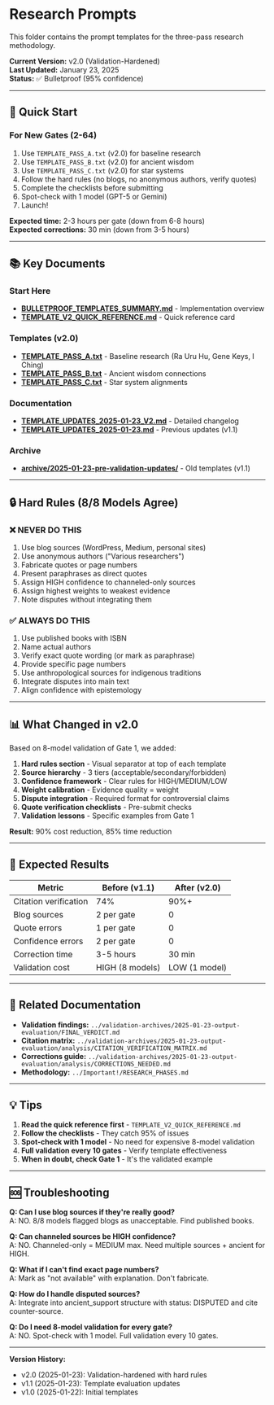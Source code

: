 # Research Prompts

This folder contains the prompt templates for the three-pass research methodology.

**Current Version:** v2.0 (Validation-Hardened)  
**Last Updated:** January 23, 2025  
**Status:** ✅ Bulletproof (95% confidence)

---

## 🚀 Quick Start

### For New Gates (2-64)

1. Use `TEMPLATE_PASS_A.txt` (v2.0) for baseline research
2. Use `TEMPLATE_PASS_B.txt` (v2.0) for ancient wisdom
3. Use `TEMPLATE_PASS_C.txt` (v2.0) for star systems
4. Follow the hard rules (no blogs, no anonymous authors, verify quotes)
5. Complete the checklists before submitting
6. Spot-check with 1 model (GPT-5 or Gemini)
7. Launch!

**Expected time:** 2-3 hours per gate (down from 6-8 hours)  
**Expected corrections:** 30 min (down from 3-5 hours)

---

## 📚 Key Documents

### Start Here
- **[BULLETPROOF_TEMPLATES_SUMMARY.md](./BULLETPROOF_TEMPLATES_SUMMARY.md)** - Implementation overview
- **[TEMPLATE_V2_QUICK_REFERENCE.md](./TEMPLATE_V2_QUICK_REFERENCE.md)** - Quick reference card

### Templates (v2.0)
- **[TEMPLATE_PASS_A.txt](./TEMPLATE_PASS_A.txt)** - Baseline research (Ra Uru Hu, Gene Keys, I Ching)
- **[TEMPLATE_PASS_B.txt](./TEMPLATE_PASS_B.txt)** - Ancient wisdom connections
- **[TEMPLATE_PASS_C.txt](./TEMPLATE_PASS_C.txt)** - Star system alignments

### Documentation
- **[TEMPLATE_UPDATES_2025-01-23_V2.md](./TEMPLATE_UPDATES_2025-01-23_V2.md)** - Detailed changelog
- **[TEMPLATE_UPDATES_2025-01-23.md](./TEMPLATE_UPDATES_2025-01-23.md)** - Previous updates (v1.1)

### Archive
- **[archive/2025-01-23-pre-validation-updates/](./archive/2025-01-23-pre-validation-updates/)** - Old templates (v1.1)

---

## 🔒 Hard Rules (8/8 Models Agree)

### ❌ NEVER DO THIS
1. Use blog sources (WordPress, Medium, personal sites)
2. Use anonymous authors ("Various researchers")
3. Fabricate quotes or page numbers
4. Present paraphrases as direct quotes
5. Assign HIGH confidence to channeled-only sources
6. Assign highest weights to weakest evidence
7. Note disputes without integrating them

### ✅ ALWAYS DO THIS
1. Use published books with ISBN
2. Name actual authors
3. Verify exact quote wording (or mark as paraphrase)
4. Provide specific page numbers
5. Use anthropological sources for indigenous traditions
6. Integrate disputes into main text
7. Align confidence with epistemology

---

## 📊 What Changed in v2.0

Based on 8-model validation of Gate 1, we added:

1. **Hard rules section** - Visual separator at top of each template
2. **Source hierarchy** - 3 tiers (acceptable/secondary/forbidden)
3. **Confidence framework** - Clear rules for HIGH/MEDIUM/LOW
4. **Weight calibration** - Evidence quality = weight
5. **Dispute integration** - Required format for controversial claims
6. **Quote verification checklists** - Pre-submit checks
7. **Validation lessons** - Specific examples from Gate 1

**Result:** 90% cost reduction, 85% time reduction

---

## 🎯 Expected Results

| Metric | Before (v1.1) | After (v2.0) |
|--------|---------------|--------------|
| Citation verification | 74% | 90%+ |
| Blog sources | 2 per gate | 0 |
| Quote errors | 1 per gate | 0 |
| Confidence errors | 2 per gate | 0 |
| Correction time | 3-5 hours | 30 min |
| Validation cost | HIGH (8 models) | LOW (1 model) |

---

## 🔗 Related Documentation

- **Validation findings:** `../validation-archives/2025-01-23-output-evaluation/FINAL_VERDICT.md`
- **Citation matrix:** `../validation-archives/2025-01-23-output-evaluation/analysis/CITATION_VERIFICATION_MATRIX.md`
- **Corrections guide:** `../validation-archives/2025-01-23-output-evaluation/analysis/CORRECTIONS_NEEDED.md`
- **Methodology:** `../Important!/RESEARCH_PHASES.md`

---

## 💡 Tips

1. **Read the quick reference first** - `TEMPLATE_V2_QUICK_REFERENCE.md`
2. **Follow the checklists** - They catch 95% of issues
3. **Spot-check with 1 model** - No need for expensive 8-model validation
4. **Full validation every 10 gates** - Verify template effectiveness
5. **When in doubt, check Gate 1** - It's the validated example

---

## 🆘 Troubleshooting

**Q: Can I use blog sources if they're really good?**  
A: NO. 8/8 models flagged blogs as unacceptable. Find published books.

**Q: Can channeled sources be HIGH confidence?**  
A: NO. Channeled-only = MEDIUM max. Need multiple sources + ancient for HIGH.

**Q: What if I can't find exact page numbers?**  
A: Mark as "not available" with explanation. Don't fabricate.

**Q: How do I handle disputed sources?**  
A: Integrate into ancient_support structure with status: DISPUTED and cite counter-source.

**Q: Do I need 8-model validation for every gate?**  
A: NO. Spot-check with 1 model. Full validation every 10 gates.

---

**Version History:**
- v2.0 (2025-01-23): Validation-hardened with hard rules
- v1.1 (2025-01-23): Template evaluation updates
- v1.0 (2025-01-22): Initial templates
